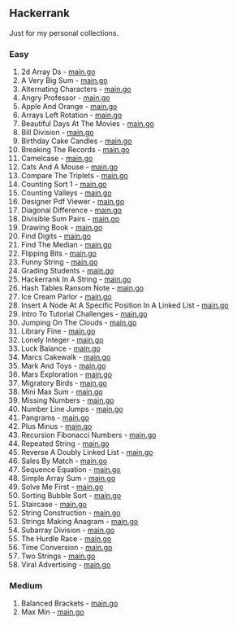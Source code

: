 ## Hackerrank

Just for my personal collections.

<!-- start dictionary -->

### Easy 
1. 2d Array Ds - [main.go](easy/2d-array-ds/main.go)
2. A Very Big Sum - [main.go](easy/a-very-big-sum/main.go)
3. Alternating Characters - [main.go](easy/alternating-characters/main.go)
4. Angry Professor - [main.go](easy/angry-professor/main.go)
5. Apple And Orange - [main.go](easy/apple-and-orange/main.go)
6. Arrays Left Rotation - [main.go](easy/arrays-left-rotation/main.go)
7. Beautiful Days At The Movies - [main.go](easy/beautiful-days-at-the-movies/main.go)
8. Bill Division - [main.go](easy/bill-division/main.go)
9. Birthday Cake Candles - [main.go](easy/birthday-cake-candles/main.go)
10. Breaking The Records - [main.go](easy/breaking-the-records/main.go)
11. Camelcase - [main.go](easy/camelcase/main.go)
12. Cats And A Mouse - [main.go](easy/cats-and-a-mouse/main.go)
13. Compare The Triplets - [main.go](easy/compare-the-triplets/main.go)
14. Counting Sort 1 - [main.go](easy/counting-sort-1/main.go)
15. Counting Valleys - [main.go](easy/counting-valleys/main.go)
16. Designer Pdf Viewer - [main.go](easy/designer-pdf-viewer/main.go)
17. Diagonal Difference - [main.go](easy/diagonal-difference/main.go)
18. Divisible Sum Pairs - [main.go](easy/divisible-sum-pairs/main.go)
19. Drawing Book - [main.go](easy/drawing-book/main.go)
20. Find Digits - [main.go](easy/find-digits/main.go)
21. Find The Median - [main.go](easy/find-the-median/main.go)
22. Flipping Bits - [main.go](easy/flipping-bits/main.go)
23. Funny String - [main.go](easy/funny-string/main.go)
24. Grading Students - [main.go](easy/grading-students/main.go)
25. Hackerrank In A String - [main.go](easy/hackerrank-in-a-string/main.go)
26. Hash Tables Ransom Note - [main.go](easy/hash-tables-ransom-note/main.go)
27. Ice Cream Parlor - [main.go](easy/ice-cream-parlor/main.go)
28. Insert A Node At A Specific Position In A Linked List - [main.go](easy/insert-a-node-at-a-specific-position-in-a-linked-list/main.go)
29. Intro To Tutorial Challenges - [main.go](easy/intro-to-tutorial-challenges/main.go)
30. Jumping On The Clouds - [main.go](easy/jumping-on-the-clouds/main.go)
31. Library Fine - [main.go](easy/library-fine/main.go)
32. Lonely Integer - [main.go](easy/lonely-integer/main.go)
33. Luck Balance - [main.go](easy/luck-balance/main.go)
34. Marcs Cakewalk - [main.go](easy/marcs-cakewalk/main.go)
35. Mark And Toys - [main.go](easy/mark-and-toys/main.go)
36. Mars Exploration - [main.go](easy/mars-exploration/main.go)
37. Migratory Birds - [main.go](easy/migratory-birds/main.go)
38. Mini Max Sum - [main.go](easy/mini-max-sum/main.go)
39. Missing Numbers - [main.go](easy/missing-numbers/main.go)
40. Number Line Jumps - [main.go](easy/number-line-jumps/main.go)
41. Pangrams - [main.go](easy/pangrams/main.go)
42. Plus Minus - [main.go](easy/plus-minus/main.go)
43. Recursion Fibonacci Numbers - [main.go](easy/recursion-fibonacci-numbers/main.go)
44. Repeated String - [main.go](easy/repeated-string/main.go)
45. Reverse A Doubly Linked List - [main.go](easy/reverse-a-doubly-linked-list/main.go)
46. Sales By Match - [main.go](easy/sales-by-match/main.go)
47. Sequence Equation - [main.go](easy/sequence-equation/main.go)
48. Simple Array Sum - [main.go](easy/simple-array-sum/main.go)
49. Solve Me First - [main.go](easy/solve-me-first/main.go)
50. Sorting Bubble Sort - [main.go](easy/sorting-bubble-sort/main.go)
51. Staircase - [main.go](easy/staircase/main.go)
52. String Construction - [main.go](easy/string-construction/main.go)
53. Strings Making Anagram - [main.go](easy/strings-making-anagram/main.go)
54. Subarray Division - [main.go](easy/subarray-division/main.go)
55. The Hurdle Race - [main.go](easy/the-hurdle-race/main.go)
56. Time Conversion - [main.go](easy/time-conversion/main.go)
57. Two Strings - [main.go](easy/two-strings/main.go)
58. Viral Advertising - [main.go](easy/viral-advertising/main.go)


### Medium 
1. Balanced Brackets - [main.go](medium/balanced-brackets/main.go)
2. Max Min - [main.go](medium/max-min/main.go)

<!-- end dictionary -->

